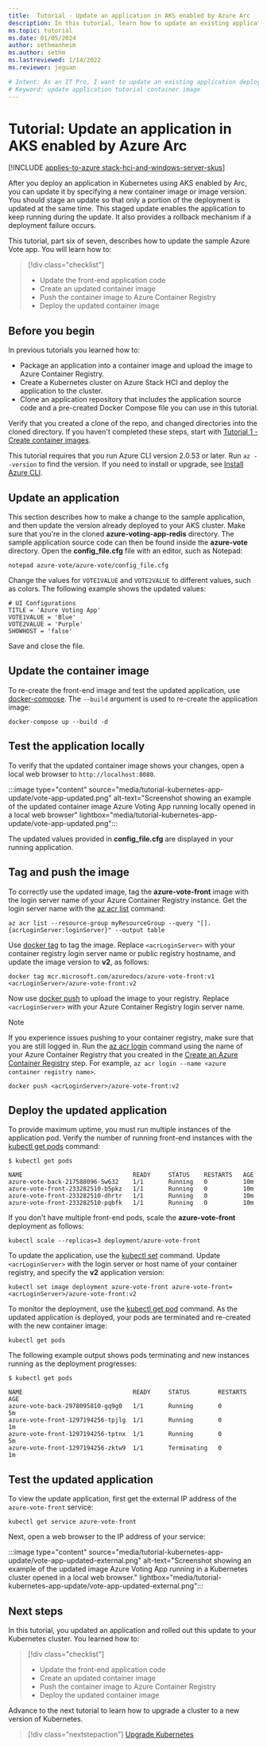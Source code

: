 ```yaml
---
title:  Tutorial - Update an application in AKS enabled by Azure Arc
description: In this tutorial, learn how to update an existing application deployment with a new version of the application code.
ms.topic: tutorial
ms.date: 01/05/2024
author: sethmanheim
ms.author: sethm
ms.lastreviewed: 1/14/2022
ms.reviewer: jeguan

# Intent: As an IT Pro, I want to update an existing application deployment in order to use a new version of the application code in Kubernetes.
# Keyword: update application tutorial container image
---
```


# Tutorial: Update an application in AKS enabled by Azure Arc

[!INCLUDE [applies-to-azure stack-hci-and-windows-server-skus](includes/aks-hci-applies-to-skus/aks-hybrid-applies-to-azure-stack-hci-windows-server-sku.md)]

After you deploy an application in Kubernetes using AKS enabled by Arc, you can update it by specifying a new container image or image version. You should stage an update so that only a portion of the deployment is updated at the same time. This staged update enables the application to keep running during the update. It also provides a rollback mechanism if a deployment failure occurs.

This tutorial, part six of seven, describes how to update the sample Azure Vote app. You will learn how to:

> [!div class="checklist"]
> * Update the front-end application code
> * Create an updated container image
> * Push the container image to Azure Container Registry
> * Deploy the updated container image

## Before you begin

In previous tutorials you learned how to:

* Package an application into a container image and upload the image to Azure Container Registry.
* Create a Kubernetes cluster on Azure Stack HCI and deploy the application to the cluster.
* Clone an application repository that includes the application source code and a pre-created Docker Compose file you can use in this tutorial.

Verify that you created a clone of the repo, and changed directories into the cloned directory. If you haven't completed these steps, start with [Tutorial 1 - Create container images](tutorial-kubernetes-prepare-application.md).

This tutorial requires that you run Azure CLI version 2.0.53 or later. Run `az --version` to find the version. If you need to install or upgrade, see [Install Azure CLI][azure-cli-install].

## Update an application

This section describes how to make a change to the sample application, and then update the version already deployed to your AKS cluster. Make sure that you're in the cloned **azure-voting-app-redis** directory. The sample application source code can then be found inside the **azure-vote** directory. Open the **config_file.cfg** file with an editor, such as Notepad:

```console
notepad azure-vote/azure-vote/config_file.cfg
```

Change the values for `VOTE1VALUE` and `VOTE2VALUE` to different values, such as colors. The following example shows the updated values:

```output
# UI Configurations
TITLE = 'Azure Voting App'
VOTE1VALUE = 'Blue'
VOTE2VALUE = 'Purple'
SHOWHOST = 'false'
```

Save and close the file.

## Update the container image

To re-create the front-end image and test the updated application, use [docker-compose][docker-compose]. The `--build` argument is used to re-create the application image:

```console
docker-compose up --build -d
```

## Test the application locally

To verify that the updated container image shows your changes, open a local web browser to `http://localhost:8080`.

:::image type="content" source="media/tutorial-kubernetes-app-update/vote-app-updated.png" alt-text="Screenshot showing an example of the updated container image Azure Voting App running locally opened in a local web browser" lightbox="media/tutorial-kubernetes-app-update/vote-app-updated.png":::

The updated values provided in **config_file.cfg** are displayed in your running application.

## Tag and push the image

To correctly use the updated image, tag the **azure-vote-front** image with the login server name of your Azure Container Registry instance. Get the login server name with the [az acr list](/cli/azure/acr) command:

```azurecli
az acr list --resource-group myResourceGroup --query "[].{acrLoginServer:loginServer}" --output table
```

Use [docker tag][docker-tag] to tag the image. Replace `<acrLoginServer>` with your container registry login server name or public registry hostname, and update the image version to **v2**, as follows:

```console
docker tag mcr.microsoft.com/azuredocs/azure-vote-front:v1 <acrLoginServer>/azure-vote-front:v2
```

Now use [docker push][docker-push] to upload the image to your registry. Replace `<acrLoginServer>` with your Azure Container Registry login server name.

> [!NOTE]
> If you experience issues pushing to your container registry, make sure that you are still logged in. Run the [az acr login][az-acr-login] command using the name of your Azure Container Registry that you created in the [Create an Azure Container Registry](tutorial-kubernetes-prepare-azure-container-registry.md) step. For example, `az acr login --name <azure container registry name>`.

```console
docker push <acrLoginServer>/azure-vote-front:v2
```

## Deploy the updated application

To provide maximum uptime, you must run multiple instances of the application pod. Verify the number of running front-end instances with the [kubectl get pods][kubectl-get] command:

```console
$ kubectl get pods

NAME                               READY     STATUS    RESTARTS   AGE
azure-vote-back-217588096-5w632    1/1       Running   0          10m
azure-vote-front-233282510-b5pkz   1/1       Running   0          10m
azure-vote-front-233282510-dhrtr   1/1       Running   0          10m
azure-vote-front-233282510-pqbfk   1/1       Running   0          10m
```

If you don't have multiple front-end pods, scale the **azure-vote-front** deployment as follows:

```console
kubectl scale --replicas=3 deployment/azure-vote-front
```

To update the application, use the [kubectl set][kubectl-set] command. Update `<acrLoginServer>` with the login server or host name of your container registry, and specify the **v2** application version:

```console
kubectl set image deployment azure-vote-front azure-vote-front=<acrLoginServer>/azure-vote-front:v2
```

To monitor the deployment, use the [kubectl get pod][kubectl-get] command. As the updated application is deployed, your pods are terminated and re-created with the new container image:

```console
kubectl get pods
```

The following example output shows pods terminating and new instances running as the deployment progresses:

```output
$ kubectl get pods

NAME                               READY     STATUS        RESTARTS   AGE
azure-vote-back-2978095810-gq9g0   1/1       Running       0          5m
azure-vote-front-1297194256-tpjlg  1/1       Running       0          1m
azure-vote-front-1297194256-tptnx  1/1       Running       0          5m
azure-vote-front-1297194256-zktw9  1/1       Terminating   0          1m
```

## Test the updated application

To view the update application, first get the external IP address of the `azure-vote-front` service:

```console
kubectl get service azure-vote-front
```

Next, open a web browser to the IP address of your service:

:::image type="content" source="media/tutorial-kubernetes-app-update/vote-app-updated-external.png" alt-text="Screenshot showing an example of the updated image Azure Voting App running in a Kubernetes cluster opened in a local web browser." lightbox="media/tutorial-kubernetes-app-update/vote-app-updated-external.png":::

## Next steps

In this tutorial, you updated an application and rolled out this update to your Kubernetes cluster. You learned how to:

> [!div class="checklist"]
> * Update the front-end application code
> * Create an updated container image
> * Push the container image to Azure Container Registry
> * Deploy the updated container image

Advance to the next tutorial to learn how to upgrade a cluster to a new version of Kubernetes.

> [!div class="nextstepaction"]
> [Upgrade Kubernetes](./tutorial-kubernetes-upgrade-cluster.md)

<!-- LINKS - external -->
[docker-compose]: https://docs.docker.com/compose/
[docker-push]: https://docs.docker.com/engine/reference/commandline/push/
[docker-tag]: https://docs.docker.com/engine/reference/commandline/tag/
[kubectl-get]: https://kubernetes.io/docs/reference/generated/kubectl/kubectl-commands#get
[kubectl-set]: https://kubernetes.io/docs/reference/generated/kubectl/kubectl-commands#set

<!-- LINKS - internal -->
[az-acr-login]: /cli/azure/acr
[azure-cli-install]: /cli/azure/install-azure-cli

